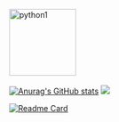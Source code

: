<a href="https://www.credly.com/badges/8ec579ef-8f64-4069-a930-04b1b80f2278" target="_blank"><img src="https://images.credly.com/size/340x340/images/68c0b94d-f6ac-40b1-a0e0-921439eb092e/image.png" alt="python1" width="120" /></a>&nbsp;


[![Anurag's GitHub stats](https://github-readme-stats.vercel.app/api?username=JoaoNobre11&show_icons=true&theme=dracula)](https://github.com/JoaoNobre11/github-readme-stats)
<picture>
  <source
    srcset="https://github-readme-stats.vercel.app/api?username=JoaoNobre11&show_icons=true&theme=dracula"
    media="(prefers-color-scheme: dracula)"
  />
  <source
    srcset="https://github-readme-stats.vercel.app/api?username=JoaoNobre11&show_icons=true"
    media="(prefers-color-scheme: light), (prefers-color-scheme: no-preference)"
  />
  <img src="https://github-readme-stats.vercel.app/api?username=JoaoNobre11&show_icons=true" />
</picture>

[![Readme Card](https://github-readme-stats.vercel.app/api/pin/?username=JoaoNobre11&repo=github-readme-stats)](https://github.com/JoaoNobre11/github-readme-stats)

                              
